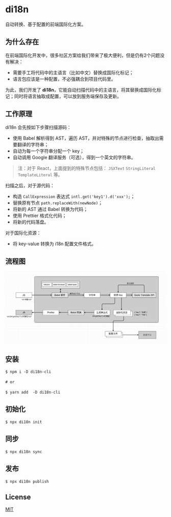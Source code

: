 # di18n

自动转换、基于配置的前端国际化方案。

## 为什么存在

在前端国际化开发中，很多社区方案给我们带来了极大便利，但是仍有2个问题没有解决：

- 需要手工将代码中的主语言（比如中文）替换成国际化标记；
- 语言包应该是一种配置，不必强耦合到项目代码里。

为此，我们开发了 **di18n**，它能自动扫描代码中的主语言，将其替换成国际化标记；同时将语言抽取成配置，可以放到服务端保存及更新。

## 工作原理

di18n 会先按如下步骤扫描源码：

- 使用 Babel 解析得到 AST，遍历 AST，并对特殊的节点进行检查，抽取出需要翻译的字符串；
- 自动为每一个字符串分配一个 key；
- 自动调用 Google 翻译服务（可选），得到一个英文的字符串。

> 注：对于 React，上面提到的特殊节点包括： `JSXText` `StringLiteral` `TemplateLiteral` 等。

扫描之后，对于源代码：

- 构造 `CallExpression` 表达式 `intl.get('key1').d('xxx');`；
- 替换原有节点 `path.replaceWith(newNode)`；
- 将新的 AST 通过 Babel 转换为代码；
- 使用 Prettier 格式化代码；
- 将新的代码落盘。

对于国际化资源：

- 将 key-value 转换为 i18n 配置文件格式。

## 流程图

![](di18n_work_flow.jpg)

## 安装

```
$ npm i -D di18n-cli

# or

$ yarn add  -D di18n-cli
```

## 初始化

```
$ npx di18n init
```

## 同步

```
$ npx di18n sync
```

## 发布

```
$ npx di18n publish
```

## License

[MIT](https://opensource.org/licenses/MIT)
